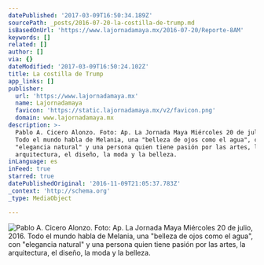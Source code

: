 ```yaml
---
datePublished: '2017-03-09T16:50:34.189Z'
sourcePath: _posts/2016-07-20-la-costilla-de-trump.md
isBasedOnUrl: 'https://www.lajornadamaya.mx/2016-07-20/Reporte-8AM'
keywords: []
related: []
author: []
via: {}
dateModified: '2017-03-09T16:50:24.102Z'
title: La costilla de Trump
app_links: []
publisher:
  url: 'https://www.lajornadamaya.mx'
  name: Lajornadamaya
  favicon: 'https://static.lajornadamaya.mx/v2/favicon.png'
  domain: www.lajornadamaya.mx
description: >-
  Pablo A. Cicero Alonzo. Foto: Ap. La Jornada Maya Miércoles 20 de julio, 2016.
  Todo el mundo habla de Melania, una "belleza de ojos como el agua", con
  "elegancia natural" y una persona quien tiene pasión por las artes, la
  arquitectura, el diseño, la moda y la belleza.
inLanguage: es
inFeed: true
starred: true
datePublishedOriginal: '2016-11-09T21:05:37.783Z'
_context: 'http://schema.org'
_type: MediaObject

---
```

![Pablo A. Cicero Alonzo. Foto: Ap. La Jornada Maya Miércoles 20 de julio, 2016. Todo el mundo habla de Melania, una "belleza de ojos como el agua", con "elegancia natural" y una persona quien tiene pasión por las artes, la arquitectura, el diseño, la moda y la belleza.](https://the-grid-user-content.s3-us-west-2.amazonaws.com/77205388-54d9-4f7d-b17a-e0e8d13a0dc6.png)